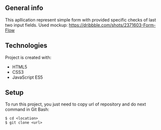 ## General info
This apllication represent simple form with provided specific checks of last two input fields. Used mockup: https://dribbble.com/shots/2371603-Form-Flow
	
## Technologies
Project is created with:
* HTML5
* CSS3
* JavaScript ES5

## Setup
To run this project, you just need to copy url of repository and do next command in Git Bash:

```
$ cd <location>
$ git clone <url>
```
